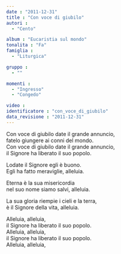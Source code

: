 ```yaml
---
date : "2011-12-31"
title : "Con voce di giubilo"
autori : 
  - "Cento"

album : "Eucaristia sul mondo"
tonalita : "Fa"
famiglia : 
  - "Liturgica"

gruppo : 
  - ""

momenti : 
  - "Ingresso"
  - "Congedo"

video : 
identificatore : "con_voce_di_giubilo"
data_revisione : "2011-12-31"
---
```

  
  
  
  
  
  
  
  
  
Con voce di giubilo date il grande annuncio,  
fatelo giungere ai conni del mondo.  
Con voce di giubilo date il grande annuncio,  
il Signore ha liberato il suo popolo.  
  
  
  
Lodate il Signore egli è buono.  
Egli ha fatto meraviglie, alleluia.     
  
  
  
  
Eterna è la sua misericordia  
nel suo nome siamo salvi, alleluia.  
  
  
  
  
La sua gloria riempie i cieli e la terra,  
è il Signore della vita, alleluia.  
  
  
  
Alleluia, alleluia,  
il Signore ha liberato il suo popolo.   
Alleluia, alleluia,  
il Signore ha liberato il suo popolo.   
Alleluia, alleluia,  
  
  
  
